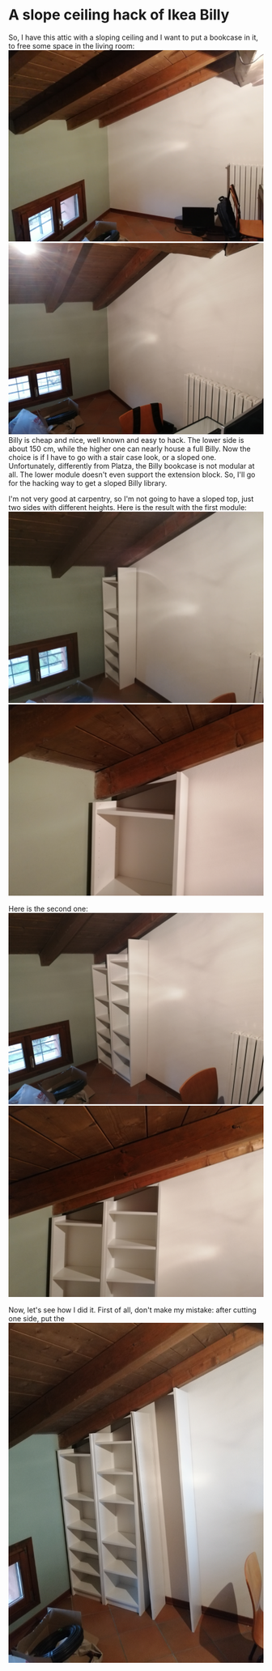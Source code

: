 # A slope ceiling hack of Ikea Billy
So, I have this attic with a sloping ceiling and I want to put a bookcase in it, to free some space in the living room:
![The room](https://github.com/CostantinoGrana/BillyIkeaHack/raw/main/Ikea/IMG_20201205_121631.jpg)
![That's the space](https://github.com/CostantinoGrana/BillyIkeaHack/raw/main/Ikea/IMG_20201205_121657.jpg)
Billy is cheap and nice, well known and easy to hack. The lower side is about 150 cm, while the higher one can nearly house a full Billy. Now the choice is if I have to go with a stair case look, or a sloped one. Unfortunately, differently from Platza, the Billy bookcase is not modular at all. The lower module doesn't even support the extension block. So, I'll go for the hacking way to get a sloped Billy library.

I'm not very good at carpentry, so I'm not going to have a sloped top, just two sides with different heights. Here is the result with the first module:
![One module](https://github.com/CostantinoGrana/BillyIkeaHack/raw/main/Ikea/IMG_20201205_121921.jpg)
![One module front view](https://github.com/CostantinoGrana/BillyIkeaHack/raw/main/Ikea/IMG_20201205_121932.jpg)

Here is the second one:
![Two modules](https://github.com/CostantinoGrana/BillyIkeaHack/raw/main/Ikea/IMG_20201205_122103.jpg)
![Two modules front](https://github.com/CostantinoGrana/BillyIkeaHack/raw/main/Ikea/IMG_20201205_122113.jpg)

Now, let's see how I did it. First of all, don't make my mistake: after cutting one side, put the 
![Three modules assembly](https://github.com/CostantinoGrana/BillyIkeaHack/raw/main/Ikea/IMG_20201205_130234.jpg)
<!--stackedit_data:
eyJoaXN0b3J5IjpbLTEwMTYyMjQ3OSwtMjkyOTExNzU5LC0xMz
MyNTUxNzAwXX0=
-->